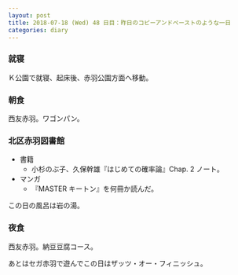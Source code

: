 ```yaml
---
layout: post
title: 2018-07-18 (Wed) 48 日目：昨日のコピーアンドペーストのような一日
categories: diary
---
```


### 就寝

Ｋ公園で就寝、起床後、赤羽公園方面へ移動。

### 朝食

西友赤羽。ワゴンパン。

### 北区赤羽図書館

* 書籍
  * 小杉のぶ子、久保幹雄『はじめての確率論』Chap. 2 ノート。
* マンガ
  * 『MASTER キートン』を何冊か読んだ。

この日の風呂は岩の湯。

### 夜食

西友赤羽。納豆豆腐コース。

あとはセガ赤羽で遊んでこの日はザッツ・オー・フィニッシュ。
